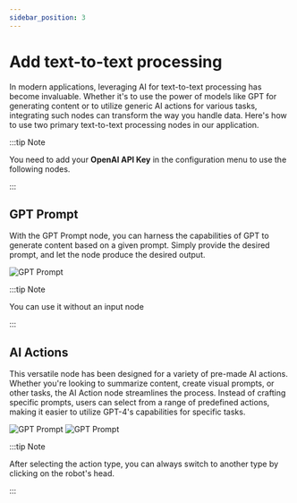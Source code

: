 ```yaml
---
sidebar_position: 3
---
```


# Add text-to-text processing

In modern applications, leveraging AI for text-to-text processing has become invaluable. Whether it's to use the power of models like GPT for generating content or to utilize generic AI actions for various tasks, integrating such nodes can transform the way you handle data. Here's how to use two primary text-to-text processing nodes in our application.

:::tip Note

You need to add your **OpenAI API Key** in the configuration menu to use the following nodes.

:::

## GPT Prompt

With the GPT Prompt node, you can harness the capabilities of GPT to generate content based on a given prompt. Simply provide the desired prompt, and let the node produce the desired output.

![GPT Prompt](/img/page-images/text-to-text-processing/1.png)

:::tip Note

You can use it without an input node

:::

## AI Actions

This versatile node has been designed for a variety of pre-made AI actions. Whether you're looking to summarize content, create visual prompts, or other tasks, the AI Action node streamlines the process. Instead of crafting specific prompts, users can select from a range of predefined actions, making it easier to utilize GPT-4's capabilities for specific tasks.

![GPT Prompt](/img/page-images/text-to-text-processing/2.png)
![GPT Prompt](/img/page-images/text-to-text-processing/3.png)

:::tip Note

After selecting the action type, you can always switch to another type by clicking on the robot's head.

:::